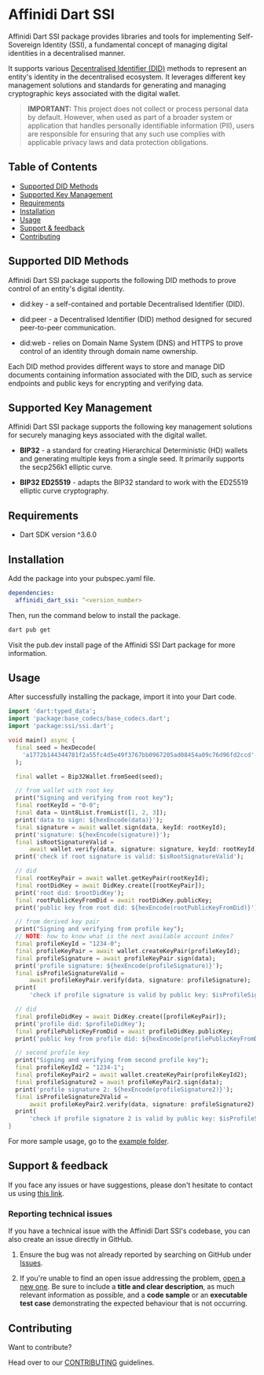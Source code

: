 # Affinidi Dart SSI

Affinidi Dart SSI package provides libraries and tools for implementing Self-Sovereign Identity (SSI), a fundamental concept of managing digital identities in a decentralised manner.

It supports various [Decentralised Identifier (DID)](https://www.w3.org/TR/did-1.0/) methods to represent an entity's identity in the decentralised ecosystem. It leverages different key management solutions and standards for generating and managing cryptographic keys associated with the digital wallet.

> **IMPORTANT:** 
> This project does not collect or process personal data by default. However, when used as part of a broader system or application that handles personally identifiable information (PII), users are responsible for ensuring that any such use complies with applicable privacy laws and data protection obligations.

## Table of Contents

  - [Supported DID Methods](#supported-did-methods)
  - [Supported Key Management](#supported-key-management)
  - [Requirements](#requirements)
  - [Installation](#installation)
  - [Usage](#usage)
  - [Support & feedback](#support--feedback)
  - [Contributing](#contributing)

## Supported DID Methods

Affinidi Dart SSI package supports the following DID methods to prove control of an entity's digital identity.

- did:key - a self-contained and portable Decentralised Identifier (DID).

- did:peer - a Decentralised Identifier (DID) method designed for secured peer-to-peer communication.

- did:web - relies on Domain Name System (DNS) and HTTPS to prove control of an identity through domain name ownership.

Each DID method provides different ways to store and manage DID documents containing information associated with the DID, such as service endpoints and public keys for encrypting and verifying data.

## Supported Key Management

Affinidi Dart SSI package supports the following key management solutions for securely managing keys associated with the digital wallet.

- **BIP32** - a standard for creating Hierarchical Deterministic (HD) wallets and generating multiple keys from a single seed. It primarily supports the secp256k1 elliptic curve.

- **BIP32 ED25519** - adapts the BIP32 standard to work with the ED25519 elliptic curve cryptography.

## Requirements

- Dart SDK version ^3.6.0

## Installation

Add the package into your pubspec.yaml file.

```yaml
dependencies:
  affinidi_dart_ssi: ^<version_number>
```

Then, run the command below to install the package.

```bash
dart pub get
```

Visit the pub.dev install page of the Affinidi SSI Dart package for more information.

## Usage

After successfully installing the package, import it into your Dart code.

```dart
import 'dart:typed_data';
import 'package:base_codecs/base_codecs.dart';
import 'package:ssi/ssi.dart';

void main() async {
  final seed = hexDecode(
    'a1772b144344781f2a55fc4d5e49f3767bb0967205ad08454a09c76d96fd2ccd',
  );

  final wallet = Bip32Wallet.fromSeed(seed);

  // from wallet with root key
  print("Signing and verifying from root key");
  final rootKeyId = "0-0";
  final data = Uint8List.fromList([1, 2, 3]);
  print('data to sign: ${hexEncode(data)}');
  final signature = await wallet.sign(data, keyId: rootKeyId);
  print('signature: ${hexEncode(signature)}');
  final isRootSignatureValid =
      await wallet.verify(data, signature: signature, keyId: rootKeyId);
  print('check if root signature is valid: $isRootSignatureValid');

  // did
  final rootKeyPair = await wallet.getKeyPair(rootKeyId);
  final rootDidKey = await DidKey.create([rootKeyPair]);
  print('root did: $rootDidKey');
  final rootPublicKeyFromDid = await rootDidKey.publicKey;
  print('public key from root did: ${hexEncode(rootPublicKeyFromDid)}');

  // from derived key pair
  print("Signing and verifying from profile key");
  // NOTE: how to know what is the next available account index?
  final profileKeyId = "1234-0";
  final profileKeyPair = await wallet.createKeyPair(profileKeyId);
  final profileSignature = await profileKeyPair.sign(data);
  print('profile signature: ${hexEncode(profileSignature)}');
  final isProfileSignatureValid =
      await profileKeyPair.verify(data, signature: profileSignature);
  print(
      'check if profile signature is valid by public key: $isProfileSignatureValid');

  // did
  final profileDidKey = await DidKey.create([profileKeyPair]);
  print('profile did: $profileDidKey');
  final profilePublicKeyFromDid = await profileDidKey.publicKey;
  print('public key from profile did: ${hexEncode(profilePublicKeyFromDid)}');

  // second profile key
  print("Signing and verifying from second profile key");
  final profileKeyId2 = "1234-1";
  final profileKeyPair2 = await wallet.createKeyPair(profileKeyId2);
  final profileSignature2 = await profileKeyPair2.sign(data);
  print('profile signature 2: ${hexEncode(profileSignature2)}');
  final isProfileSignature2Valid =
      await profileKeyPair2.verify(data, signature: profileSignature2);
  print(
      'check if profile signature 2 is valid by public key: $isProfileSignature2Valid');
}
```

For more sample usage, go to the [example folder](docs/example/).

## Support & feedback

If you face any issues or have suggestions, please don't hesitate to contact us using [this link](https://share.hsforms.com/1i-4HKZRXSsmENzXtPdIG4g8oa2v).

### Reporting technical issues

If you have a technical issue with the Affinidi Dart SSI's codebase, you can also create an issue directly in GitHub.

1. Ensure the bug was not already reported by searching on GitHub under
   [Issues](https://github.com/affinidi/affinidi-ssi-dart/issues).

2. If you're unable to find an open issue addressing the problem,
   [open a new one](https://github.com/affinidi/affinidi-ssi-dart/issues/new).
   Be sure to include a **title and clear description**, as much relevant information as possible,
   and a **code sample** or an **executable test case** demonstrating the expected behaviour that is not occurring.

## Contributing

Want to contribute?

Head over to our [CONTRIBUTING](CONTRIBUTING.md) guidelines.


